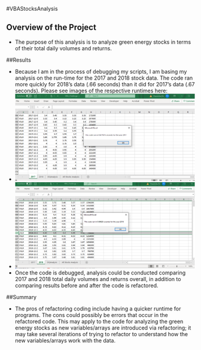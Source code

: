 #VBAStocksAnalysis
## Overview of the Project
-	The purpose of this analysis is to analyze green energy stocks in terms of their total daily volumes and returns.

##Results
-	Because I am in the process of debugging my scripts, I am basing my analysis on the run-time for the 2017 and 2018 stock data. The code ran more quickly for 2018’s data (.66 seconds) than it did for 2017’s data (.67 seconds). Please see images of the respective runtimes here:
-	![image1](Resources/VBA_Challenge_2017.png?raw=true "Title")
-	![image1](Resources/VBA_Challenge_2018.png?raw=true "Title")
-	Once the code is debugged, analysis could be conducted comparing 2017 and 2018 total daily volumes and returns overall, in addition to comparing results before and after the code is refactored. 

##Summary
-	The pros of refactoring coding include having a quicker runtime for programs. The cons could possibly be errors that occur in the refactored code. This may apply to the code for analyzing the green energy stocks as new variables/arrays are introduced via refactoring; it may take several iterations of trying to refactor to understand how the new variables/arrays work with the data. 
